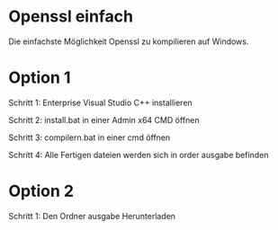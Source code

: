 # Openssl einfach

Die einfachste Möglichkeit Openssl zu kompilieren auf Windows.

# Option 1

Schritt 1: Enterprise Visual Studio C++ installieren

Schritt 2: install.bat in einer Admin x64 CMD öffnen

Schritt 3: compilern.bat in einer cmd öffnen

Schritt 4: Alle Fertigen dateien werden sich in order ausgabe befinden

# Option 2

Schritt 1: Den Ordner ausgabe Herunterladen
